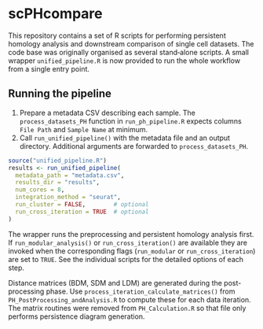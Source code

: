 # scPHcompare

This repository contains a set of R scripts for performing persistent homology
analysis and downstream comparison of single cell datasets.  The code base was
originally organised as several stand‐alone scripts.  A small wrapper
`unified_pipeline.R` is now provided to run the whole workflow from a single
entry point.

## Running the pipeline

1. Prepare a metadata CSV describing each sample.  The
   `process_datasets_PH` function in `run_ph_pipeline.R` expects columns
   `File Path` and `Sample Name` at minimum.
2. Call `run_unified_pipeline()` with the metadata file and an output
   directory.  Additional arguments are forwarded to `process_datasets_PH`.

```r
source("unified_pipeline.R")
results <- run_unified_pipeline(
  metadata_path = "metadata.csv",
  results_dir = "results",
  num_cores = 8,
  integration_method = "seurat",
  run_cluster = FALSE,        # optional
  run_cross_iteration = TRUE  # optional
)
```

The wrapper runs the preprocessing and persistent homology analysis first.  If
`run_modular_analysis()` or `run_cross_iteration()` are available they are
invoked when the corresponding flags (`run_modular` or `run_cross_iteration`)
are set to `TRUE`.  See the individual scripts for the detailed options of each
step.

Distance matrices (BDM, SDM and LDM) are generated during the post-processing
phase.  Use `process_iteration_calculate_matrices()` from
`PH_PostProcessing_andAnalysis.R` to compute these for each data iteration.  The
matrix routines were removed from `PH_Calculation.R` so that file only performs
persistence diagram generation.

